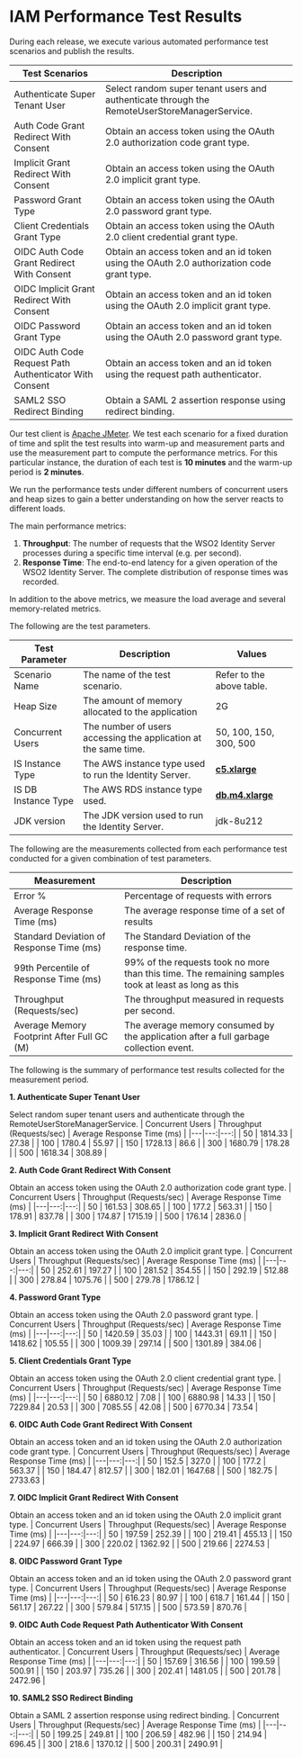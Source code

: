 # IAM Performance Test Results

During each release, we execute various automated performance test scenarios and publish the results.

| Test Scenarios | Description |
| --- | --- |
| Authenticate Super Tenant User | Select random super tenant users and authenticate through the RemoteUserStoreManagerService. |
| Auth Code Grant Redirect With Consent | Obtain an access token using the OAuth 2.0 authorization code grant type. |
| Implicit Grant Redirect With Consent | Obtain an access token using the OAuth 2.0 implicit grant type. |
| Password Grant Type | Obtain an access token using the OAuth 2.0 password grant type. |
| Client Credentials Grant Type | Obtain an access token using the OAuth 2.0 client credential grant type. |
| OIDC Auth Code Grant Redirect With Consent | Obtain an access token and an id token using the OAuth 2.0 authorization code grant type. |
| OIDC Implicit Grant Redirect With Consent | Obtain an access token and an id token using the OAuth 2.0 implicit grant type. |
| OIDC Password Grant Type | Obtain an access token and an id token using the OAuth 2.0 password grant type. |
| OIDC Auth Code Request Path Authenticator With Consent | Obtain an access token and an id token using the request path authenticator. |
| SAML2 SSO Redirect Binding | Obtain a SAML 2 assertion response using redirect binding. |

Our test client is [Apache JMeter](https://jmeter.apache.org/index.html). We test each scenario for a fixed duration of
time and split the test results into warm-up and measurement parts and use the measurement part to compute the
performance metrics. For this particular instance, the duration of each test is **10 minutes** and the warm-up period is **2 minutes**.

We run the performance tests under different numbers of concurrent users and heap sizes to gain a better understanding on how the server reacts to different loads.

The main performance metrics:

1. **Throughput**: The number of requests that the WSO2 Identity Server processes during a specific time interval (e.g. per second).
2. **Response Time**: The end-to-end latency for a given operation of the WSO2 Identity Server. The complete distribution of response times was recorded.

In addition to the above metrics, we measure the load average and several memory-related metrics.

The following are the test parameters.

| Test Parameter | Description | Values |
| --- | --- | --- |
| Scenario Name | The name of the test scenario. | Refer to the above table. |
| Heap Size | The amount of memory allocated to the application | 2G |
| Concurrent Users | The number of users accessing the application at the same time. | 50, 100, 150, 300, 500 |
| IS Instance Type | The AWS instance type used to run the Identity Server. | [**c5.xlarge**](https://aws.amazon.com/ec2/instance-types/) |
| IS DB Instance Type | The AWS RDS instance type used. | [**db.m4.xlarge**](https://aws.amazon.com/rds/instance-types/) |
| JDK version | The JDK version used to run the Identity Server. | jdk-8u212 |

The following are the measurements collected from each performance test conducted for a given combination of
test parameters.

| Measurement | Description |
| --- | --- |
| Error % | Percentage of requests with errors |
| Average Response Time (ms) | The average response time of a set of results |
| Standard Deviation of Response Time (ms) | The Standard Deviation of the response time. |
| 99th Percentile of Response Time (ms) | 99% of the requests took no more than this time. The remaining samples took at least as long as this |
| Throughput (Requests/sec) | The throughput measured in requests per second. |
| Average Memory Footprint After Full GC (M) | The average memory consumed by the application after a full garbage collection event. |

The following is the summary of performance test results collected for the measurement period.



**1. Authenticate Super Tenant User**

Select random super tenant users and authenticate through the RemoteUserStoreManagerService.
|  Concurrent Users | Throughput (Requests/sec) | Average Response Time (ms) |
|---|---:|---:|
|  50 | 1814.33 | 27.38 |
|  100 | 1780.4 | 55.97 |
|  150 | 1728.13 | 86.6 |
|  300 | 1680.79 | 178.28 |
|  500 | 1618.34 | 308.89 |

**2. Auth Code Grant Redirect With Consent**

Obtain an access token using the OAuth 2.0 authorization code grant type.
|  Concurrent Users | Throughput (Requests/sec) | Average Response Time (ms) |
|---|---:|---:|
|  50 | 161.53 | 308.65 |
|  100 | 177.2 | 563.31 |
|  150 | 178.91 | 837.78 |
|  300 | 174.87 | 1715.19 |
|  500 | 176.14 | 2836.0 |

**3. Implicit Grant Redirect With Consent**

Obtain an access token using the OAuth 2.0 implicit grant type.
|  Concurrent Users | Throughput (Requests/sec) | Average Response Time (ms) |
|---|---:|---:|
|  50 | 252.61 | 197.27 |
|  100 | 281.52 | 354.55 |
|  150 | 292.19 | 512.88 |
|  300 | 278.84 | 1075.76 |
|  500 | 279.78 | 1786.12 |

**4. Password Grant Type**

Obtain an access token using the OAuth 2.0 password grant type.
|  Concurrent Users | Throughput (Requests/sec) | Average Response Time (ms) |
|---|---:|---:|
|  50 | 1420.59 | 35.03 |
|  100 | 1443.31 | 69.11 |
|  150 | 1418.62 | 105.55 |
|  300 | 1009.39 | 297.14 |
|  500 | 1301.89 | 384.06 |

**5. Client Credentials Grant Type**

Obtain an access token using the OAuth 2.0 client credential grant type.
|  Concurrent Users | Throughput (Requests/sec) | Average Response Time (ms) |
|---|---:|---:|
|  50 | 6880.12 | 7.08 |
|  100 | 6880.98 | 14.33 |
|  150 | 7229.84 | 20.53 |
|  300 | 7085.55 | 42.08 |
|  500 | 6770.34 | 73.54 |

**6. OIDC Auth Code Grant Redirect With Consent**

Obtain an access token and an id token using the OAuth 2.0 authorization code grant type.
|  Concurrent Users | Throughput (Requests/sec) | Average Response Time (ms) |
|---|---:|---:|
|  50 | 152.5 | 327.0 |
|  100 | 177.2 | 563.37 |
|  150 | 184.47 | 812.57 |
|  300 | 182.01 | 1647.68 |
|  500 | 182.75 | 2733.63 |

**7. OIDC Implicit Grant Redirect With Consent**

Obtain an access token and an id token using the OAuth 2.0 implicit grant type.
|  Concurrent Users | Throughput (Requests/sec) | Average Response Time (ms) |
|---|---:|---:|
|  50 | 197.59 | 252.39 |
|  100 | 219.41 | 455.13 |
|  150 | 224.97 | 666.39 |
|  300 | 220.02 | 1362.92 |
|  500 | 219.66 | 2274.53 |

**8. OIDC Password Grant Type**

Obtain an access token and an id token using the OAuth 2.0 password grant type.
|  Concurrent Users | Throughput (Requests/sec) | Average Response Time (ms) |
|---|---:|---:|
|  50 | 616.23 | 80.97 |
|  100 | 618.7 | 161.44 |
|  150 | 561.17 | 267.22 |
|  300 | 579.84 | 517.15 |
|  500 | 573.59 | 870.76 |

**9. OIDC Auth Code Request Path Authenticator With Consent**

Obtain an access token and an id token using the request path authenticator.
|  Concurrent Users | Throughput (Requests/sec) | Average Response Time (ms) |
|---|---:|---:|
|  50 | 157.69 | 316.56 |
|  100 | 199.59 | 500.91 |
|  150 | 203.97 | 735.26 |
|  300 | 202.41 | 1481.05 |
|  500 | 201.78 | 2472.96 |

**10. SAML2 SSO Redirect Binding**

Obtain a SAML 2 assertion response using redirect binding.
|  Concurrent Users | Throughput (Requests/sec) | Average Response Time (ms) |
|---|---:|---:|
|  50 | 199.25 | 249.81 |
|  100 | 206.59 | 482.96 |
|  150 | 214.94 | 696.45 |
|  300 | 218.6 | 1370.12 |
|  500 | 200.31 | 2490.91 |
